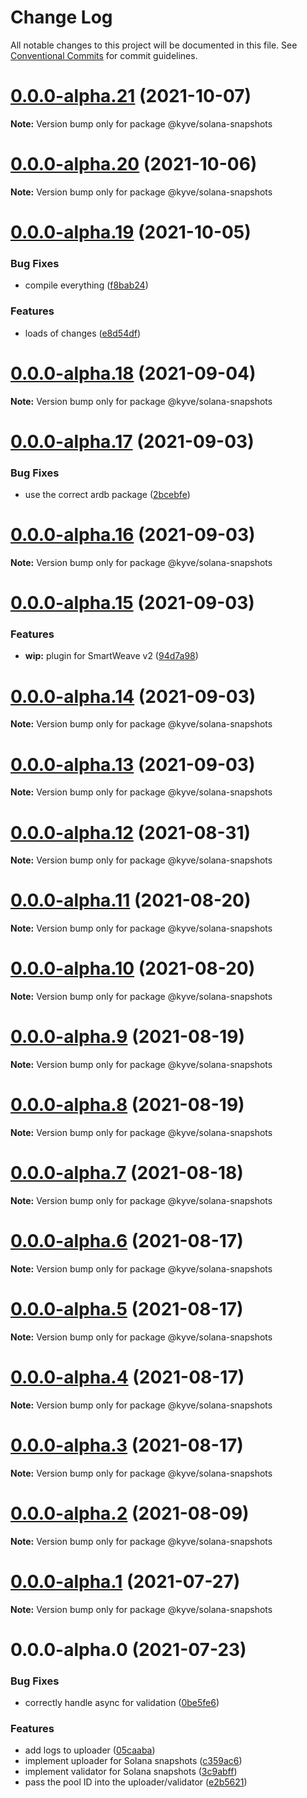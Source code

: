 # Change Log

All notable changes to this project will be documented in this file.
See [Conventional Commits](https://conventionalcommits.org) for commit guidelines.

# [0.0.0-alpha.21](https://github.com/KYVENetwork/kyve/compare/@kyve/solana-snapshots@0.0.0-alpha.20...@kyve/solana-snapshots@0.0.0-alpha.21) (2021-10-07)

**Note:** Version bump only for package @kyve/solana-snapshots





# [0.0.0-alpha.20](https://github.com/KYVENetwork/kyve/compare/@kyve/solana-snapshots@0.0.0-alpha.19...@kyve/solana-snapshots@0.0.0-alpha.20) (2021-10-06)

**Note:** Version bump only for package @kyve/solana-snapshots





# [0.0.0-alpha.19](https://github.com/KYVENetwork/kyve/compare/@kyve/solana-snapshots@0.0.0-alpha.18...@kyve/solana-snapshots@0.0.0-alpha.19) (2021-10-05)


### Bug Fixes

* compile everything ([f8bab24](https://github.com/KYVENetwork/kyve/commit/f8bab2444d26988ddefabc8fe098e21b90767fb6))


### Features

* loads of changes ([e8d54df](https://github.com/KYVENetwork/kyve/commit/e8d54df2d93a56bfff1b3a931de3f2a7dd8e7ea3))





# [0.0.0-alpha.18](https://github.com/KYVENetwork/kyve/compare/@kyve/solana-snapshots@0.0.0-alpha.17...@kyve/solana-snapshots@0.0.0-alpha.18) (2021-09-04)

**Note:** Version bump only for package @kyve/solana-snapshots





# [0.0.0-alpha.17](https://github.com/KYVENetwork/kyve/compare/@kyve/solana-snapshots@0.0.0-alpha.16...@kyve/solana-snapshots@0.0.0-alpha.17) (2021-09-03)


### Bug Fixes

* use the correct ardb package ([2bcebfe](https://github.com/KYVENetwork/kyve/commit/2bcebfef161362629838ff6533cbae5e80637ae3))





# [0.0.0-alpha.16](https://github.com/KYVENetwork/kyve/compare/@kyve/solana-snapshots@0.0.0-alpha.15...@kyve/solana-snapshots@0.0.0-alpha.16) (2021-09-03)

**Note:** Version bump only for package @kyve/solana-snapshots





# [0.0.0-alpha.15](https://github.com/KYVENetwork/kyve/compare/@kyve/solana-snapshots@0.0.0-alpha.14...@kyve/solana-snapshots@0.0.0-alpha.15) (2021-09-03)


### Features

* **wip:** plugin for SmartWeave v2 ([94d7a98](https://github.com/KYVENetwork/kyve/commit/94d7a98c9df7a897cc4c6b33062ef73e124e34b8))





# [0.0.0-alpha.14](https://github.com/KYVENetwork/kyve/compare/@kyve/solana-snapshots@0.0.0-alpha.13...@kyve/solana-snapshots@0.0.0-alpha.14) (2021-09-03)

**Note:** Version bump only for package @kyve/solana-snapshots





# [0.0.0-alpha.13](https://github.com/KYVENetwork/kyve/compare/@kyve/solana-snapshots@0.0.0-alpha.12...@kyve/solana-snapshots@0.0.0-alpha.13) (2021-09-03)

**Note:** Version bump only for package @kyve/solana-snapshots





# [0.0.0-alpha.12](https://github.com/KYVENetwork/kyve/compare/@kyve/solana-snapshots@0.0.0-alpha.11...@kyve/solana-snapshots@0.0.0-alpha.12) (2021-08-31)

**Note:** Version bump only for package @kyve/solana-snapshots





# [0.0.0-alpha.11](https://github.com/KYVENetwork/kyve/compare/@kyve/solana-snapshots@0.0.0-alpha.10...@kyve/solana-snapshots@0.0.0-alpha.11) (2021-08-20)

**Note:** Version bump only for package @kyve/solana-snapshots





# [0.0.0-alpha.10](https://github.com/KYVENetwork/kyve/compare/@kyve/solana-snapshots@0.0.0-alpha.9...@kyve/solana-snapshots@0.0.0-alpha.10) (2021-08-20)

**Note:** Version bump only for package @kyve/solana-snapshots





# [0.0.0-alpha.9](https://github.com/KYVENetwork/kyve/compare/@kyve/solana-snapshots@0.0.0-alpha.8...@kyve/solana-snapshots@0.0.0-alpha.9) (2021-08-19)

**Note:** Version bump only for package @kyve/solana-snapshots





# [0.0.0-alpha.8](https://github.com/KYVENetwork/kyve/compare/@kyve/solana-snapshots@0.0.0-alpha.7...@kyve/solana-snapshots@0.0.0-alpha.8) (2021-08-19)

**Note:** Version bump only for package @kyve/solana-snapshots





# [0.0.0-alpha.7](https://github.com/KYVENetwork/kyve/compare/@kyve/solana-snapshots@0.0.0-alpha.6...@kyve/solana-snapshots@0.0.0-alpha.7) (2021-08-18)

**Note:** Version bump only for package @kyve/solana-snapshots





# [0.0.0-alpha.6](https://github.com/KYVENetwork/kyve/compare/@kyve/solana-snapshots@0.0.0-alpha.5...@kyve/solana-snapshots@0.0.0-alpha.6) (2021-08-17)

**Note:** Version bump only for package @kyve/solana-snapshots





# [0.0.0-alpha.5](https://github.com/KYVENetwork/kyve/compare/@kyve/solana-snapshots@0.0.0-alpha.4...@kyve/solana-snapshots@0.0.0-alpha.5) (2021-08-17)

**Note:** Version bump only for package @kyve/solana-snapshots





# [0.0.0-alpha.4](https://github.com/KYVENetwork/kyve/compare/@kyve/solana-snapshots@0.0.0-alpha.3...@kyve/solana-snapshots@0.0.0-alpha.4) (2021-08-17)

**Note:** Version bump only for package @kyve/solana-snapshots





# [0.0.0-alpha.3](https://github.com/KYVENetwork/kyve/compare/@kyve/solana-snapshots@0.0.0-alpha.2...@kyve/solana-snapshots@0.0.0-alpha.3) (2021-08-17)

**Note:** Version bump only for package @kyve/solana-snapshots





# [0.0.0-alpha.2](https://github.com/KYVENetwork/kyve/tree/master/integrations/solana-snapshots/compare/@kyve/solana-snapshots@0.0.0-alpha.1...@kyve/solana-snapshots@0.0.0-alpha.2) (2021-08-09)

**Note:** Version bump only for package @kyve/solana-snapshots





# [0.0.0-alpha.1](https://github.com/KYVENetwork/kyve/tree/master/integrations/solana-snapshots/compare/@kyve/solana-snapshots@0.0.0-alpha.0...@kyve/solana-snapshots@0.0.0-alpha.1) (2021-07-27)

**Note:** Version bump only for package @kyve/solana-snapshots





# 0.0.0-alpha.0 (2021-07-23)


### Bug Fixes

* correctly handle async for validation ([0be5fe6](https://github.com/KYVENetwork/kyve/tree/master/integrations/solana-snapshots/commit/0be5fe65d0b5df7761459687a2c9da19d0df221b))


### Features

* add logs to uploader ([05caaba](https://github.com/KYVENetwork/kyve/tree/master/integrations/solana-snapshots/commit/05caaba4227ec17f5ef1315b67aa9fe9cafd3bf2))
* implement uploader for Solana snapshots ([c359ac6](https://github.com/KYVENetwork/kyve/tree/master/integrations/solana-snapshots/commit/c359ac6451b35033c7bd91ee3a949cd2b1d054e8))
* implement validator for Solana snapshots ([3c9abff](https://github.com/KYVENetwork/kyve/tree/master/integrations/solana-snapshots/commit/3c9abff9c642a7e75b57fc9a4488e5a0225b23f5))
* pass the pool ID into the uploader/validator ([e2b5621](https://github.com/KYVENetwork/kyve/tree/master/integrations/solana-snapshots/commit/e2b5621f37cc58ea6727ce99d473e4f6dffa933e))
